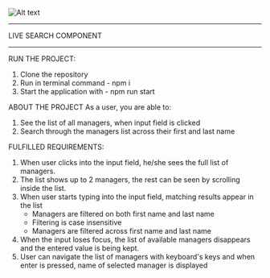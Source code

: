 ![Alt text](./example.png?raw=true "Example Image") 

*************************
LIVE SEARCH COMPONENT 
*************************

RUN THE PROJECT:

1. Clone the repository
2. Run in terminal command -  npm i
3. Start the application with - npm run start


ABOUT THE PROJECT
As a user, you are able to:

1. See the list of all managers, when input field is clicked
2. Search through the managers list across their first and last name


FULFILLED REQUIREMENTS:

1. When user clicks into the input field, he/she sees the full list of managers.
2. The list shows up to 2 managers, the rest can be seen by scrolling inside the list.
3. When user starts typing into the input field, matching results appear in the list 
    - Managers are filtered on both first name and last name
    - Filtering is case insensitive
    - Managers are filtered across first name and last name
4. When the input loses focus, the list of available managers disappears and the entered value is being kept.
5. User can navigate the list of managers with keyboard's keys and when enter is pressed, name of selected manager is displayed
